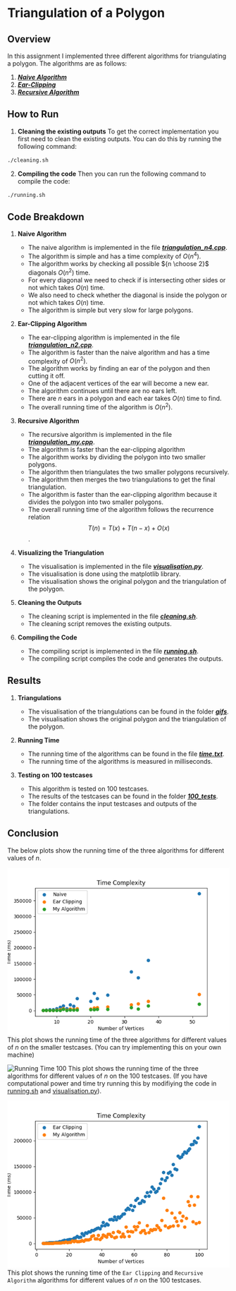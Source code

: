 # Triangulation of a Polygon

## Overview

In this assignment I implemented three different algorithms for triangulating a polygon. The algorithms are as follows:
1. ***[Naive Algorithm](triangulation_n4.cpp)***
2. ***[Ear-Clipping](triangulation_n2.cpp)***
3. ***[Recursive Algorithm](triangulation_my.cpp)***

## How to Run
1. **Cleaning the existing outputs**
To get the correct implementation you first need to clean the existing outputs. You can do this by running the following command:
```bash
./cleaning.sh
```

2. **Compiling the code** 
Then you can run the following command to compile the code:
```bash
./running.sh
```

## Code Breakdown
1. **Naive Algorithm**
    * The naive algorithm is implemented in the file ***[triangulation_n4.cpp](triangulation_n4.cpp)***.
    * The algorithm is simple and has a time complexity of $O(n^4)$. 
    * The algorithm works by checking all possible ${n \choose 2}$ diagonals $O(n^2)$ time.
    * For every diagonal we need to check if is intersecting other sides or not which takes $O(n)$ time.
    * We also need to check whether the diagonal is inside the polygon or not which takes $O(n)$ time.
    * The algorithm is simple but very slow for large polygons.


2. **Ear-Clipping Algorithm**
    * The ear-clipping algorithm is implemented in the file ***[triangulation_n2.cpp](triangulation_n2.cpp)***.
    * The algorithm is faster than the naive algorithm and has a time complexity of $O(n^2)$.
    * The algorithm works by finding an ear of the polygon and then cutting it off.
    * One of the adjacent vertices of the ear will become a new ear.
    * The algorithm continues until there are no ears left.
    * There are $n$ ears in a polygon and each ear takes $O(n)$ time to find.
    * The overall running time of the algorithm is $O(n^2)$.

3. **Recursive Algorithm**
    * The recursive algorithm is implemented in the file ***[triangulation_my.cpp](triangulation_my.cpp)***.
    * The algorithm is faster than the ear-clipping algorithm
    * The algorithm works by dividing the polygon into two smaller polygons.
    * The algorithm then triangulates the two smaller polygons recursively.
    * The algorithm then merges the two triangulations to get the final triangulation.
    * The algorithm is faster than the ear-clipping algorithm because it divides the polygon into two smaller polygons.
    * The overall running time of the algorithm follows the recurrence relation $$T(n) = T(x) + T(n-x) + O(x)$$.

4. **Visualizing the Triangulation**
    * The visualisation is implemented in the file ***[visualisation.py](visualisation.py)***.
    * The visualisation is done using the matplotlib library.
    * The visualisation shows the original polygon and the triangulation of the polygon.

5. **Cleaning the Outputs**
    * The cleaning script is implemented in the file ***[cleaning.sh](cleaning.sh)***.
    * The cleaning script removes the existing outputs.

6. **Compiling the Code**
    * The compiling script is implemented in the file ***[running.sh](running.sh)***.
    * The compiling script compiles the code and generates the outputs.

## Results
1. **Triangulations**
    * The visualisation of the triangulations can be found in the folder ***[gifs](/gifs/)***.
    * The visualisation shows the original polygon and the triangulation of the polygon.

2. **Running Time**
    * The running time of the algorithms can be found in the file ***[time.txt](time.txt)***.
    * The running time of the algorithms is measured in milliseconds.

3. **Testing on 100 testcases**
    * This algorithm is tested on 100 testcases.
    * The results of the testcases can be found in the folder ***[100_tests](/100_tests/)***.
    * The folder contains the input testcases and outputs of the triangulations.
    
## Conclusion

The below plots show the running time of the three algorithms for different values of $n$.

![Running Time](time.png)
This plot shows the running time of the three algorithms for different values of $n$ on the smaller testcases. (You can try implementing this on your own machine)

![Running Time 100](/100_tests/time1.png)
This plot shows the running time of the three algorithms for different values of $n$ on the 100 testcases. (If you have computational power and time try running this by modifiying the code in [running.sh](/running.sh) and [visualisation.py](/visualisation.py)).

![Running Time 100](time1.png)
This plot shows the running time of the `Ear Clipping` and `Recursive Algorithm` algorithms for different values of $n$ on the 100 testcases.

